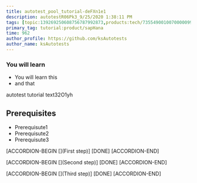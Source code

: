 ```yaml
---
title: autotest_pool_tutorial-deFXn1e1
description: autotestR06Pk3_9/25/2020 1:38:11 PM
tags: [topic:139269250608756787992873,products:tech/73554900100700000996,tutorial:experience/advanced]
primary_tag: tutorial:product/sapHana
time: 962
author_profile: https://github.com/ksAutotests
author_name: ksAutotests
---
```

### You will learn
- You will learn this
- and that

autotest tutorial text32O1yh

## Prerequisites
- Prerequisute1
- Prerequisute2
- Prerequisute3

[ACCORDION-BEGIN [](First step)]
[DONE]
[ACCORDION-END]

[ACCORDION-BEGIN [](Second step)]
[DONE]
[ACCORDION-END]

[ACCORDION-BEGIN [](Third step)]
[DONE]
[ACCORDION-END]

